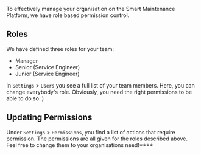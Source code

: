 To effectively manage your organisation on the Smart Maintenance Platform, we have role based 
permission control.

## Roles

We have defined three roles for your team:

- Manager
- Senior (Service Engineer)
- Junior (Service Engineer)

In `Settings` > `Users` you see a full list of your team members. Here, you can change everybody's 
role. Obviously, you need the right permissions to be able to do so :) 

## Updating Permissions

Under `Settings` > `Permissions`, you find a list of actions that require permission. The permissions
are all given for the roles described above. Feel free to change them to your organisations need!****